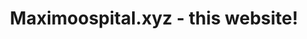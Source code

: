 ---
layout: landing
title: Maximoospital.xyz - this website!
category: Jekyll-based Website
img: https://i.imgur.com/P087fqP.png
year: 2024
github: https://github.com/maximoospital/maximoospital.github.io
---